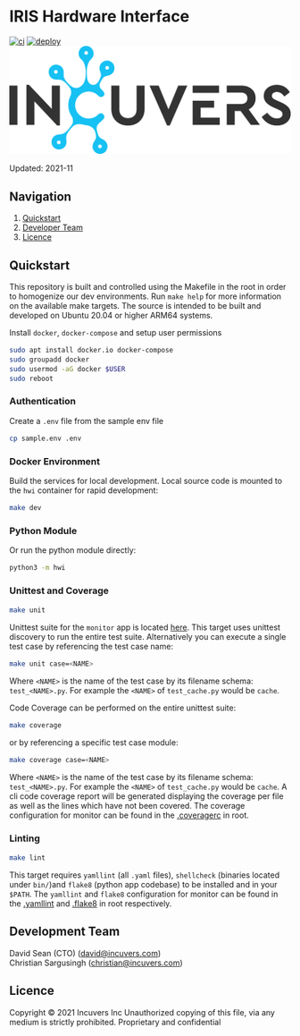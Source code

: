 # IRIS Hardware Interface
[![ci](https://github.com/Incuvers/hwi/actions/workflows/ci.yml/badge.svg)](https://github.com/Incuvers/hwi/actions/workflows/ci.yml)
[![deploy](https://github.com/Incuvers/hwi/actions/workflows/image.yml/badge.svg)](https://github.com/Incuvers/hwi/actions/workflows/image.yml)
![img](/docs/img/Incuvers-black.png)

Updated: 2021-11

## Navigation
1. [Quickstart](#quickstart)
2. [Developer Team](#development-team)
3. [Licence](#license)

## Quickstart
This repository is built and controlled using the Makefile in the root in order to homogenize our dev environments. Run `make help` for more information on the available make targets. The source is intended to be built and developed on Ubuntu 20.04 or higher ARM64 systems.

Install `docker`, `docker-compose` and setup user permissions
```bash
sudo apt install docker.io docker-compose
sudo groupadd docker
sudo usermod -aG docker $USER
sudo reboot
```

### Authentication
Create a `.env` file from the sample env file
```bash
cp sample.env .env
```

### Docker Environment
Build the services for local development. Local source code is mounted to the `hwi` container for rapid development:
```bash
make dev
```

### Python Module
Or run the python module directly:
```bash
python3 -m hwi
```

### Unittest and Coverage
```bash
make unit
```
Unittest suite for the `monitor` app is located [here](/monitor/tests). This target uses unittest discovery to run the entire test suite. Alternatively you can execute a single test case by referencing the test case name:
```bash
make unit case=<NAME>
```
Where `<NAME>` is the name of the test case by its filename schema: `test_<NAME>.py`. For example the `<NAME>` of `test_cache.py` would be `cache`.

Code Coverage can be performed on the entire unittest suite:
```bash
make coverage
```
or by referencing a specific test case module:
```bash
make coverage case=<NAME>
```
Where `<NAME>` is the name of the test case by its filename schema: `test_<NAME>.py`. For example the `<NAME>` of `test_cache.py` would be `cache`. A cli code coverage report will be generated displaying the coverage per file as well as the lines which have not been covered. The coverage configuration for monitor can be found in the [.coveragerc](/.coveragerc) in root.

### Linting
```bash
make lint
```
This target requires `yamllint` (all `.yaml` files), `shellcheck` (binaries located under `bin/`)and `flake8` (python app codebase) to be installed and in your `$PATH`. The `yamllint` and `flake8` configuration for monitor can be found in the [.yamllint](/.yamllint) and [.flake8](/.flake8) in root respectively.

## Development Team
David Sean (CTO) (david@incuvers.com)\
Christian Sargusingh (christian@incuvers.com)

## Licence
Copyright © 2021 Incuvers Inc
Unauthorized copying of this file, via any medium is strictly prohibited.
Proprietary and confidential
